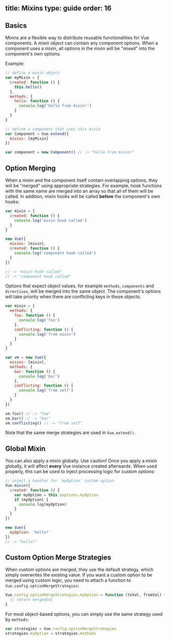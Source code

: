 title: Mixins
type: guide
order: 16
---

## Basics

Mixins are a flexible way to distribute reusable functionalities for Vue components. A mixin object can contain any component options. When a component uses a mixin, all options in the mixin will be "mixed" into the component's own options.

Example:

``` js
// define a mixin object
var myMixin = {
  created: function () {
    this.hello()
  },
  methods: {
    hello: function () {
      console.log('hello from mixin!')
    }
  }
}

// define a component that uses this mixin
var Component = Vue.extend({
  mixins: [myMixin]
})

var component = new Component() // -> "hello from mixin!"
```

## Option Merging

When a mixin and the component itself contain overlapping options, they will be "merged" using appropriate strategies. For example, hook functions with the same name are merged into an array so that all of them will be called. In addition, mixin hooks will be called **before** the component's own hooks:

``` js
var mixin = {
  created: function () {
    console.log('mixin hook called')
  }
}

new Vue({
  mixins: [mixin],
  created: function () {
    console.log('component hook called')
  }
})

// -> "mixin hook called"
// -> "component hook called"
```

Options that expect object values, for example `methods`, `components` and `directives`, will be merged into the same object. The component's options will take priority when there are conflicting keys in these objects:

``` js
var mixin = {
  methods: {
    foo: function () {
      console.log('foo')
    },
    conflicting: function () {
      console.log('from mixin')
    }
  }
}

var vm = new Vue({
  mixins: [mixin],
  methods: {
    bar: function () {
      console.log('bar')
    },
    conflicting: function () {
      console.log('from self')
    }
  }
})

vm.foo() // -> "foo"
vm.bar() // -> "bar"
vm.conflicting() // -> "from self"
```

Note that the same merge strategies are used in `Vue.extend()`.

## Global Mixin

You can also apply a mixin globally. Use caution! Once you apply a mixin globally, it will affect **every** Vue instance created afterwards. When used properly, this can be used to inject processing logic for custom options:

``` js
// inject a handler for `myOption` custom option
Vue.mixin({
  created: function () {
    var myOption = this.$options.myOption
    if (myOption) {
      console.log(myOption)
    }
  }
})

new Vue({
  myOption: 'hello!'
})
// -> "hello!"
```

## Custom Option Merge Strategies

When custom options are merged, they use the default strategy, which simply overwrites the existing value. If you want a custom option to be merged using custom logic, you need to attach a function to `Vue.config.optionMergeStrategies`:

``` js
Vue.config.optionMergeStrategies.myOption = function (toVal, fromVal) {
  // return mergedVal
}
```

For most object-based options, you can simply use the same strategy used by `methods`:

``` js
var strategies = Vue.config.optionMergeStrategies
strategies.myOption = strategies.methods
```
